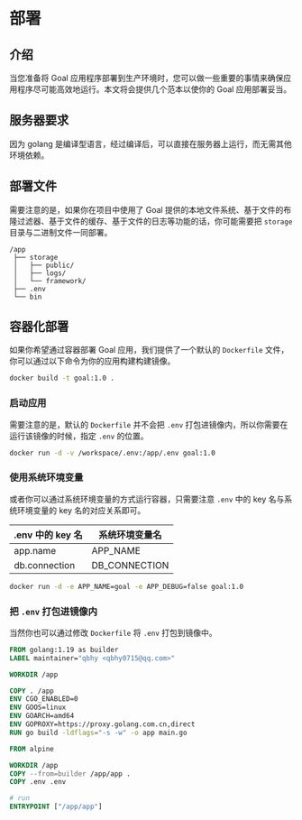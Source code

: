# 部署

## 介绍
当您准备将 Goal 应用程序部署到生产环境时，您可以做一些重要的事情来确保应用程序尽可能高效地运行。本文将会提供几个范本以使你的
Goal 应用部署妥当。

## 服务器要求

因为 golang 是编译型语言，经过编译后，可以直接在服务器上运行，而无需其他环境依赖。

## 部署文件

需要注意的是，如果你在项目中使用了 Goal
提供的本地文件系统、基于文件的布隆过滤器、基于文件的缓存、基于文件的日志等功能的话，你可能需要把 `storage` 目录与二进制文件一同部署。

```text
/app
 ├── storage
 │   ├── public/
 │   ├── logs/
 │   └── framework/
 ├── .env
 └── bin
```

## 容器化部署

如果你希望通过容器部署 Goal 应用，我们提供了一个默认的 `Dockerfile` 文件，你可以通过以下命令为你的应用构建构建镜像。

```bash
docker build -t goal:1.0 .
```

### 启动应用
需要注意的是，默认的 `Dockerfile` 并不会把 `.env` 打包进镜像内，所以你需要在运行该镜像的时候，指定 `.env` 的位置。

```bash
docker run -d -v /workspace/.env:/app/.env goal:1.0
```

### 使用系统环境变量
或者你可以通过系统环境变量的方式运行容器，只需要注意 `.env` 中的 key 名与系统环境变量的 key 名的对应关系即可。

| .env 中的 key 名 | 系统环境变量名       |
|---------------|---------------|
| app.name      | APP_NAME      |
| db.connection | DB_CONNECTION |

```bash
docker run -d -e APP_NAME=goal -e APP_DEBUG=false goal:1.0
```

### 把 `.env` 打包进镜像内
当然你也可以通过修改 `Dockerfile` 将 `.env` 打包到镜像中。

```dockerfile
FROM golang:1.19 as builder
LABEL maintainer="qbhy <qbhy0715@qq.com>"

WORKDIR /app

COPY . /app
ENV CGO_ENABLED=0
ENV GOOS=linux
ENV GOARCH=amd64
ENV GOPROXY=https://proxy.golang.com.cn,direct
RUN go build -ldflags="-s -w" -o app main.go

FROM alpine

WORKDIR /app
COPY --from=builder /app/app .
COPY .env .env

# run
ENTRYPOINT ["/app/app"]
```

